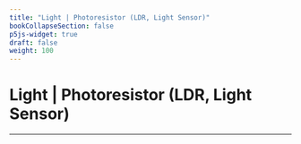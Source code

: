 ```yaml
---
title: "Light | Photoresistor (LDR, Light Sensor)"
bookCollapseSection: false
p5js-widget: true
draft: false
weight: 100
---
```


# Light | Photoresistor (LDR, Light Sensor)

---


